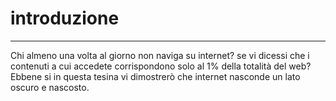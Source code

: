 # introduzione 
---

Chi almeno una volta al giorno non naviga su internet? se vi dicessi che i contenuti a cui accedete corrispondono solo al 1% della totalità del web?
Ebbene si in questa tesina vi dimostrerò che internet nasconde un lato oscuro e nascosto.